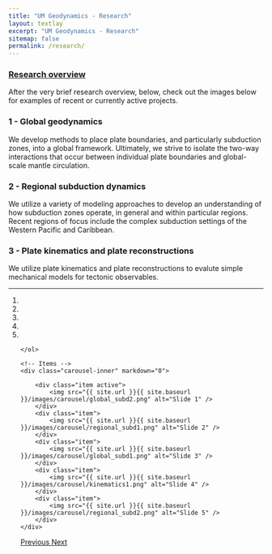 ```yaml
---
title: "UM Geodynamics - Research"
layout: textlay
excerpt: "UM Geodynamics - Research"
sitemap: false
permalink: /research/
---
```


<h3><u>Research overview</u></h3>
After the very brief research overview, below, check out the images below for examples of recent or currently active projects.

<h3>1 - Global geodynamics</h3>
We develop methods to place plate boundaries, and particularly subduction zones, into a global framework. Ultimately, we strive to isolate the two-way interactions that occur between individual plate boundaries and global-scale mantle circulation.

<h3>2 - Regional subduction dynamics</h3>
We utilize a variety of modeling approaches to develop an understanding of how subduction zones operate, in general and within particular regions. Recent regions of focus include the complex subduction settings of the Western Pacific and Caribbean.

<h3>3 - Plate kinematics and plate reconstructions</h3>
We utilize plate kinematics and plate reconstructions to evalute simple mechanical models for tectonic observables.

<hr size="20" noshade> 

<div markdown="0" id="carousel" class="carousel slide" data-ride="carousel" data-interval="false" data-pause="hover" >
    <!-- Menu -->
    <ol class="carousel-indicators">
        <li data-target="#carousel" data-slide-to="0" class="active"></li>
        <li data-target="#carousel" data-slide-to="1"></li>
        <li data-target="#carousel" data-slide-to="2"></li>
        <li data-target="#carousel" data-slide-to="3"></li>
        <li data-target="#carousel" data-slide-to="4"></li>

    </ol>

    <!-- Items -->
    <div class="carousel-inner" markdown="0">

        <div class="item active">
            <img src="{{ site.url }}{{ site.baseurl }}/images/carousel/global_subd2.png" alt="Slide 1" />
        </div>
        <div class="item">
            <img src="{{ site.url }}{{ site.baseurl }}/images/carousel/regional_subd1.png" alt="Slide 2" />
        </div>
        <div class="item">
            <img src="{{ site.url }}{{ site.baseurl }}/images/carousel/global_subd1.png" alt="Slide 3" />
        </div>
        <div class="item">
            <img src="{{ site.url }}{{ site.baseurl }}/images/carousel/kinematics1.png" alt="Slide 4" />
        </div>
        <div class="item">
            <img src="{{ site.url }}{{ site.baseurl }}/images/carousel/regional_subd2.png" alt="Slide 5" />
        </div>
    </div>
  <a class="left carousel-control" href="#carousel" role="button" data-slide="prev">
    <span class="glyphicon glyphicon-chevron-left" aria-hidden="true"></span>
    <span class="sr-only">Previous</span>
  </a>
  <a class="right carousel-control" href="#carousel" role="button" data-slide="next">
    <span class="glyphicon glyphicon-chevron-right" aria-hidden="true"></span>
    <span class="sr-only">Next</span>
  </a>
</div>

